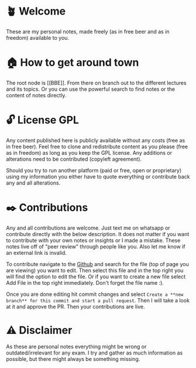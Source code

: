 
# 🪴 Welcome

These are my personal notes, made freely (as in free beer and as in freedom) available to you.
# 🏠 How to get around town

The root node is [[BBE]]. From there on branch out to the different lectures and its topics. Or you can use the powerful search to find notes or the content of notes directly.
# 🔓 License GPL
Any content published here is publicly available without any costs (free as in free beer). Feel free to clone and redistribute content as you please (free as in freedom) as long as you keep the GPL license. Any additions or alterations need to be contributed (copyleft agreement).

Should you try to run another platform (paid or free, open or proprietary) using my information you either have to quote everything or contribute back any and all alterations.
# ✒️ Contributions
Any and all contributions are welcome. Just text me on whatsapp or contribute directly with the below description. It does not matter if you want to contribute with your own notes or insights or I made a mistake. These notes live off of "peer review" through people like you. Also let me know if an external link is invalid.

To contribute navigate to the [Github](https://github.com/maixnor/wu-quartz/tree/main/content) and search for the file (top of page you are viewing) you want to edit. Then select this file and in the top right you will find the option to edit the file. Or if you want to create a new file select Add File in the top right immediately. Don't forget the file name :).

Once you are done editing hit commit changes and select `Create a **new branch** for this commit and start a pull request`. Then I will take a look at it and approve the PR. Then your contributions are live.
# ⚠️ Disclaimer
As these are personal notes everything might be wrong or outdated/irrelevant for any exam. I try and gather as much information as possible, but there might always be something missing.
